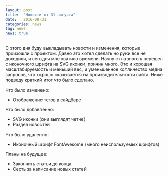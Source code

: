 ```yaml
---
layout: post
title:  "Новости от 31 августа"
date:   2016-08-31
categories: news
tag: news
news: true
---
```


С этого дня буду выкладывать новости и изменения, которые произошли с проектом.
Давно это хотел сделать но руки все не доходили, и сегодня мне хватило времени.
Начну с главного я перешел с иконочного шрифта на SVG иконки, причин много. 
Это и хорошая масштабируемость и меньший вес, и уменьшенное колличество 
медиа запросов, что хорошо сказывается на производительности сайта.
Ниже подведу краткий итог что было сделано.

Что было изменено:
- Отображение тегов в сайдбаре    

Что было добавленно:
- SVG иконки (они выглядят четче)
- Раздел новостей

Что было удаленно:
- Иконочный шрифт FontAwesome (много неиспользуемых шрифтов)

Планы на будущее: 
- Закончить статьи до конца
- Сесть за написание новых статей

